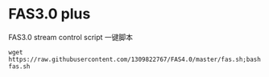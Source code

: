 # FAS3.0 plus
FAS3.0 stream control script 一键脚本


```
wget https://raw.githubusercontent.com/1309822767/FAS4.0/master/fas.sh;bash fas.sh
```
